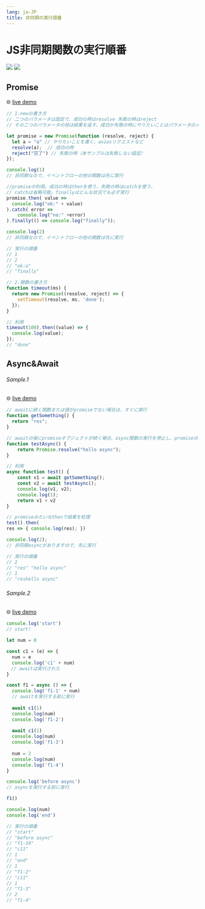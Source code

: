 ```yaml
---
lang: ja-JP
title: 非同期の実行順番
---
```


# JS非同期関数の実行順番

![](https://img.shields.io/badge/-Typescript-9ca3af.svg?logo=typescript&style=popout-square)  ![](https://img.shields.io/badge/-Javascript-9ca3af.svg?logo=javascript&style=popout-square)



## Promise

🌐 [live demo](https://codepen.io/kensoz/pen/QWgMMJN)

```js
// 1.newの書き方
// 二つのパラメータは固定で、成功の時はresolve 失敗の時はreject
// その二つのパラメータの役は結果を返す、成功か失敗の時にやりたいことはパラメータのメソッド中で書く

let promise = new Promise(function (resolve, reject) {	
  let a = "a" // やりたいことを書く、axiosリクエストなど
  resolve(a);  // 成功の時
  reject("完了") // 失敗の時（本サンプルは失敗しない設定）
});

console.log(1) 
// 非同期なので、イベントフローの他の関数は先に実行

//promiseの利用。成功の時はthenを使う、失敗の時はcatchを使う、
// catchは省略可能。finallyはどんな状況でも必ず実行
promise.then( value => 
  console.log("ok:" + value)
).catch( error => 
	console.log("no:" +error)
).finally(() => console.log("finally"));

console.log(2) 
// 非同期なので、イベントフローの他の関数は先に実行

// 実行の順番
// 1
// 2
// "ok:a"
// "finally"

// 2.関数の書き方
function timeout(ms) {
  return new Promise((resolve, reject) => {
    setTimeout(resolve, ms, 'done'); 
  });
}

// 利用
timeout(100).then((value) => {
  console.log(value);
});
// "done"
```



## Async&Await

###### Sample.1

🌐 [live demo](https://codepen.io/kensoz/pen/GREvONv)

```js
// awaitに続く関数または値がpromiseでない場合は、すぐに実行
function getSomething() {
  return "res"; 
}

// awaitの後にpromiseオブジェクトが続く場合、async関数の実行を停止し、promiseの実行を待機
function testAsync() {
    return Promise.resolve("hello async"); 
} 

// 利用
async function test() {
    const v1 = await getSomething();
    const v2 = await testAsync();
    console.log(v1, v2);
	console.log(1);
	return v1 + v2
}

// promiseみたいなthenで結果を処理
test().then(
res => { console.log(res); })

console.log(2); 
// 非同期asyncがありますので、先に実行

// 実行の順番
// 2
// "res" "hello async"
// 1
// "reshello async"
```



###### Sample.2

🌐 [live demo](https://codepen.io/kensoz/pen/QWqMzZP)

```js
console.log('start')
// start!

let num = 0

const c1 = (e) => {
  num = e
  console.log('c1' + num) 
　// awaitは実行された
}

const f1 = async () => {
  console.log('f1-1' + num) 
  // awaitを実行する前に実行
  
  await c1(1) 
  console.log(num)
  console.log('f1-2')
 
  await c1(1) 
  console.log(num)
  console.log('f1-3')
	
  num = 2	
  console.log(num)
  console.log('f1-4')
}

console.log('before async')
// asyncを実行する前に実行

f1()

console.log(num) 
console.log('end')

// 実行の順番
// "start"
// "before async"
// "f1-10"
// "c11"
// 1
// "end"
// 1
// "f1-2"
// "c11"
// 1
// "f1-3"
// 2
// "f1-4"
```

